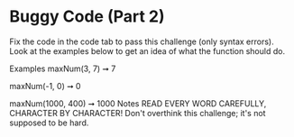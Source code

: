 # Buggy Code (Part 2)

Fix the code in the code tab to pass this challenge (only syntax errors). Look at the examples below to get an idea of what the function should do.

Examples
maxNum(3, 7) ➞ 7

maxNum(-1, 0) ➞ 0

maxNum(1000, 400) ➞ 1000
Notes
READ EVERY WORD CAREFULLY, CHARACTER BY CHARACTER!
Don't overthink this challenge; it's not supposed to be hard.

